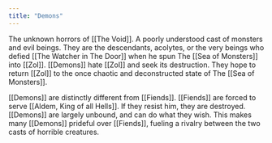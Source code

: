 ```yaml
---
title: "Demons"
---
```

The unknown horrors of [[The Void]]. A poorly understood cast of monsters and evil beings. They are the descendants, acolytes, or the very beings who defied [[The Watcher in The Door]] when he spun The [[Sea of Monsters]] into [[Zol]]. [[Demons]] hate [[Zol]] and seek its destruction. They hope to return [[Zol]] to the once chaotic and deconstructed state of The [[Sea of Monsters]].

[[Demons]] are distinctly different from [[Fiends]]. [[Fiends]] are forced to serve [[Aldem, King of all Hells]]. If they resist him, they are destroyed. [[Demons]] are largely unbound, and can do what they wish. This makes many [[Demons]] prideful over [[Fiends]], fueling a rivalry between the two casts of horrible creatures.